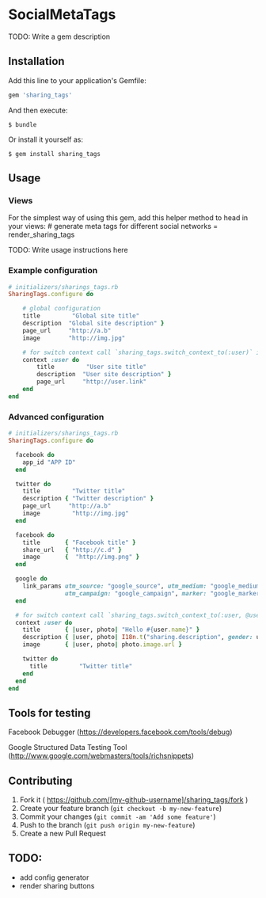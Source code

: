 # SocialMetaTags

TODO: Write a gem description

## Installation

Add this line to your application's Gemfile:

```ruby
gem 'sharing_tags'
```

And then execute:

    $ bundle

Or install it yourself as:

    $ gem install sharing_tags

## Usage

### Views
For the simplest way of using this gem, add this helper method to head in your views:
    # generate meta tags for different social networks
    = render_sharing_tags



TODO: Write usage instructions here


### Example configuration
```ruby 
# initializers/sharings_tags.rb
SharingTags.configure do

    # global configuration
    title         "Global site title"
    description  "Global site description" }
    page_url     "http://a.b"
    image        "http://img.jpg"

    # for switch context call `sharing_tags.switch_context_to(:user)` in controller action
    context :user do
        title         "User site title"
        description  "User site description" }
        page_url     "http://user.link"
    end
end
```

### Advanced configuration

```ruby  
# initializers/sharings_tags.rb
SharingTags.configure do

  facebook do
    app_id "APP ID"
  end

  twitter do
    title         "Twitter title"
    description { "Twitter description" }
    page_url     "http://a.b"
    image         "http://img.jpg"
  end

  facebook do
    title       { "Facebook title" }
    share_url   { "http://c.d" }
    image       {  "http://img.png" }
  end

  google do
    link_params utm_source: "google_source", utm_medium: "google_medium", utm_content: "google_content",
                utm_campaign: "google_campaign", marker: "google_marker"
  end

  # for switch context call `sharing_tags.switch_context_to(:user, @user, @photo)` in controller action
  context :user do
    title       { |user, photo| "Hello #{user.name}" }
    description { |user, photo| I18n.t("sharing.description", gender: user.gender) }
    image       { |user, photo| photo.image.url }

    twitter do
      title         "Twitter title"
    end
  end
end

```

## Tools for testing

Facebook Debugger (https://developers.facebook.com/tools/debug)

Google Structured Data Testing Tool (http://www.google.com/webmasters/tools/richsnippets)


## Contributing

1. Fork it ( https://github.com/[my-github-username]/sharing_tags/fork )
2. Create your feature branch (`git checkout -b my-new-feature`)
3. Commit your changes (`git commit -am 'Add some feature'`)
4. Push to the branch (`git push origin my-new-feature`)
5. Create a new Pull Request




## TODO:
* add config generator
* render sharing buttons
